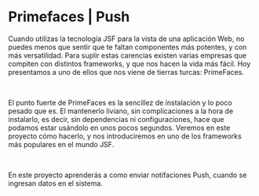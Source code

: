 <body>
    <h1>Primefaces | Push</h1>
    <p>Cuando utilizas la tecnología JSF para la vista de una aplicación Web, no puedes menos que sentir que te faltan componentes más potentes, y con más versatilidad. Para suplir estas carencias existen varias empresas que compiten con distintos frameworks, y que nos hacen la vida más fácil. Hoy presentamos a uno de ellos que nos viene de tierras turcas: PrimeFaces.</p>
    <br/>
    <p>El punto fuerte de PrimeFaces es la sencillez de instalación y lo poco pesado que es. El mantenerlo liviano, sin complicaciones a la hora de instalarlo, es decir, sin dependencias ni configuraciones, hace que podamos estar usándolo en unos pocos segundos. Veremos en este proyecto cómo hacerlo, y nos introduciremos en uno de los frameworks más populares en el mundo JSF.</p>
    <br/>
    <p>En este proyecto aprenderás a como enviar notifaciones Push, cuando se ingresan datos en el sistema.</p>
</body>
</html>